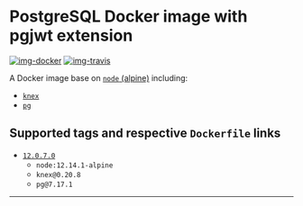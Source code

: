 # PostgreSQL Docker image with pgjwt extension

[![img-docker]][link-docker]
[![img-travis]][link-travis]

A Docker image base on [`node` (alpine)][link-node] including:
- [`knex`][link-knex]
- [`pg`][link-pg]

## Supported tags and respective `Dockerfile` links

- [`12.0.7.0`](https://github.com/ivangabriele/docker-postgresql-jwt/blob/master/12/0/7/0/Dockerfile)
    - `node:12.14.1-alpine`
    - `knex@0.20.8`
    - `pg@7.17.1`

---

[img-docker]: https://img.shields.io/docker/pulls/igabriele/knex-pg?style=for-the-badge
[img-travis]: https://img.shields.io/travis/com/ivangabriele/docker-knex-pg/master?style=for-the-badge

[link-docker]: https://hub.docker.com/repository/docker/igabriele/knex-pg
[link-knex]: https://github.com/knex/knex
[link-node]: https://hub.docker.com/_/node/
[link-pg]: https://github.com/brianc/node-postgres
[link-travis]: https://travis-ci.com/ivangabriele/docker-knex-pg
